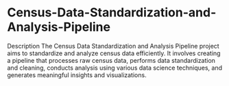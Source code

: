 # Census-Data-Standardization-and-Analysis-Pipeline
Description
The Census Data Standardization and Analysis Pipeline project aims to standardize and analyze census data efficiently. It involves creating a pipeline that processes raw census data, performs data standardization and cleaning, conducts analysis using various data science techniques, and generates meaningful insights and visualizations.
